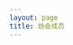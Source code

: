 ```yaml
---
layout: page
title: 协会成员
---
```


<script setup>
    import {
        VPTeamPage,
        VPTeamPageTitle,
        VPTeamMembers,
        VPTeamPageSection
    } from 'vitepress/theme';

    const members2021 = [
        {
            avatar: '/avatar/red.jpg',
            name: 'Red',
            desc: '大光头',
            org: '计算机学院',
            links: [
                {icon: {svg: '<img src="/cf.png"  alt="Codeforces"/>'}, link: 'https://codeforces.com/profile/ahey'},
            ]
        },
        {
            avatar: '/avatar/Constantine.jpg',
            name: 'Constantine',
            desc: '华师摸鱼人',
            org: '计算机学院',
            links: [
                {
                    icon: {svg: '<img src="/cf.png"  alt="Codeforces"/>'},
                    link: 'https://codeforces.com/profile/ClarkConstantine'
                },
            ]
        },
        {
            avatar: '/avatar/DengJ.jpg',
            name: 'DengJ',
            desc: '2021级  华为基地班',
            org: '计算机学院',
            links: [
                {icon: {svg: '<img src="/cf.png"  alt="Codeforces"/>'}, link: 'https://codeforces.com/profile/DengJ'},
            ]
        },
        {
            avatar: '/avatar/小念.png',
            name: '小念',
            desc: "真是会虚情假意呢<br/>想学算法是你们的自由，你们就请便吧到现在都还执着于xcpc，真难看<br/>你也差不多该忘记了吧<br/>那么那个比赛（蓝桥杯）算什么<br/>你讲的话和做的事全都互相矛盾<br/>我的湖北省赛队伍已经毁了<br/>绝对不可能再复活了<br/>我已经亲手将它结束了<br/>没有人那样拜托你<br/>这是最后的警告<br/>今后不要再和代码扯上关系了<br/>你是抱着多大的觉悟说出这种话的<br/>你只不过是一个学生，有办法背负其他人的人生吗<br/>“什么都愿意做”就是这么沉重的话<br/>做不来的事就别轻易说出口<br/>你这个人，满脑子都只想到自己呢",
            org: '计算机学院',
            links: [
                {
                    icon: {svg: '<img src="/cf.png"  alt="Codeforces"/>'},
                    link: 'https://codeforces.com/profile/starrall'
                },
            ]
        },
        {
            name: "ggboyy",
            desc: "喜欢多项式,但可能这辈子不能在赛场开出一道",
            avatar: "https://s2.loli.net/2023/11/07/k5C1HtTBhUl9wuW.jpg",
            org: '计算机学院',
            links: [
                {icon: {svg: '<img src="/cf.png"  alt="Codeforces"/>'}, link: 'https://codeforces.com/profile/ggboyy'},
            ]
        },
        {
            name: "🤩",
            desc: "🦄🐈🐈🐈",
            avatar: "/avatar/🤩.jpg",
            org: '计算机学院',
            links: [
                {icon: {svg: '<img src="/cf.png"  alt="Codeforces"/>'}, link: 'https://codeforces.com/profile/foghorn'},
            ]
        },
        {
            name: "HuiZi",
            desc: "给我一个枕头，我能睡一整天",
            avatar: "/avatar/HuiZi.jpg",
            org: '人工智能教育学部 数字媒体技术',
            links: [
                {icon: {svg: '<img src="/cf.png"  alt="Codeforces"/>'}, link: 'https://codeforces.com/profile/HuiZi'},
            ]
        },
        {
            name: "Aiplc",
            desc: "计算机学院21级ACM唯一无评优废物",
            avatar: "/avatar/Aiplc.jpeg",
            org: '计算机学院',
            links: [
                {icon: {svg: '<img src="/cf.png"  alt="Codeforces"/>'}, link: 'https://codeforces.com/profile/Aoisrot'},
            ]
        },
        {
            name: "1935Zz",
            desc: "追风赶月莫停留<br/>平芜尽处是春山",
            avatar: "/avatar/1935Zz.jpeg",
            org: '计算机学院',
            links: [
                {icon: {svg: '<img src="/cf.png"  alt="Codeforces"/>'}, link: 'https://codeforces.com/profile/1935Zz'},
            ]
        },
        {
            name: "s62238",
            desc: "在线征婚，qq:1518376220速加",
            avatar: "/avatar/s62238.jpg",
            org: '人工智能教育学部 大数据',
            links: [
                {icon: {svg: '<img src="/cf.png"  alt="Codeforces"/>'}, link: 'https://codeforces.com/profile/yuhyuhy'},
            ]
        },
        {
            name: "TSerendipity",
            desc: "早睡早起",
            avatar: "/avatar/TSerendipity.jpg",
            org: '计算机学院',
            links: [
                {
                    icon: {svg: '<img src="/cf.png"  alt="Codeforces"/>'},
                    link: 'https://codeforces.com/profile/TSerendipity'
                },
            ]
        },
        {
            name: "chengor",
            desc: "cccccccccccccccccccccccccccccccccccccccccccccccccccccccccccccccccccccccccccccccccccccccccccccccccccccccccccccccccccccccccccccccccccccccccccccccccccccccccccccccccccccccccccccccccccccccccc",
            avatar: "/avatar/chengor.jpg",
            org: '人工智能教育学部 大数据',
            links: [
                {icon: {svg: '<img src="/cf.png"  alt="Codeforces"/>'}, link: 'https://codeforces.com/profile/chengor'},
            ]
        },
    ];
    const members2022 = [
        {
            name: "Sadbo1",
            desc: "Skydreamer",
            avatar: "/avatar/Sadbo1.jpg",
            org: '计算机学院',
            links: [
                {
                    icon: {svg: '<img src="/cf.png"  alt="Codeforces"/>'},
                    link: 'https://codeforces.com/profile/alex2354'
                },
            ]
        },
        {
            name: "wang_by",
            desc: "只是低能",
            avatar: "/avatar/wang_by.jpg",
            org: '计算机学院',
            links: [
                {icon: {svg: '<img src="/cf.png"  alt="Codeforces"/>'}, link: 'https://codeforces.com/profile/wang_by'},
            ]
        },
        {
            name: "wzxccnuwzx",
            desc: "华师懒人,不想动",
            avatar: "/avatar/wzxccnuwzx.jpg",
            org: '计算机学院',
            links: [
                {
                    icon: {svg: '<img src="/cf.png"  alt="Codeforces"/>'},
                    link: 'https://codeforces.com/profile/wzxccnuwzx210'
                },
            ]
        },
        {
            name: "sheep",
            desc: "什么都垫底 (",
            avatar: "/avatar/sheep.jpg",
            org: '计算机学院',
            links: [
                {
                    icon: {svg: '<img src="/cf.png"  alt="Codeforces"/>'},
                    link: 'https://codeforces.com/profile/ccnusheep'
                },
            ]
        },
        {
            name: "砥",
            desc: "这个人很懒，没有简介，快提醒他写简介",
            avatar: "/avatar/砥.jpg",
            org: '人工智能教育学部',
            links: [
                {
                    icon: {svg: '<img src="/cf.png"  alt="Codeforces"/>'},
                    link: 'https://codeforces.com/profile/woertt'
                },
            ]
        },
        {
            name: "writingdog",
            desc: "这是谁？",
            avatar: "/avatar/writingdog.jpg",
            org: '计算机学院',
            links: [
                {
                    icon: {svg: '<img src="/cf.png"  alt="Codeforces"/>'},
                    link: 'https://codeforces.com/profile/writingdog'
                },
            ]
        },
        {
            name: "Wqsing",
            desc: "别学离散了，成为单位元了！",
            avatar: "/avatar/Wqsing.jpg",
            org: '人工智能教育学部 大数据',
            links: [
                {
                    icon: {svg: '<img src="/cf.png"  alt="Codeforces"/>'},
                    link: 'https://codeforces.com/profile/Wqq2022214662'
                },
            ]
        },
        {
            name: "VladmirZ",
            desc: "｛\"code\": 418, \"msg\": \"I\'m a teapot\"｝",
            avatar: "/avatar/VladmirZ.jpg",
            org: '人工智能教育学部 教育技术学',
            links: [
                {
                    icon: {svg: '<img src="/cf.png"  alt="Codeforces"/>'},
                    link: 'https://codeforces.com/profile/VladmirZ'
                },
            ]
        },
        {
            name: "neurotic",
            desc: "yb与sp的挂件",
            avatar: "/avatar/neurotic.jpg",
            org: '计算机学院',
            links: [
                {
                    icon: {svg: '<img src="/cf.png"  alt="Codeforces"/>'},
                    link: 'https://codeforces.com/profile/Neurotical'
                },
            ]
        },
        {
            name: "张小盆",
            desc: "你是小盆？那我是谁袜(⊙o⊙)？",
            avatar: "/avatar/张小盆.jpg",
            org: '计算机学院',
            links: [
                {
                    icon: {svg: '<img src="/cf.png"  alt="Codeforces"/>'},
                    link: 'https://codeforces.com/profile/zhangxiaopen'
                },
            ]
        },
        {
            name: "LogSingleDog",
            desc: "既没头脑，又不高兴",
            avatar: "/avatar/LogSingleDog.jpg",
            org: '计算机学院',
            links: [
                {
                    icon: {svg: '<img src="/cf.png"  alt="Codeforces"/>'},
                    link: 'https://codeforces.com/profile/LogSingleDog'
                },
            ]
        },
        {
            name: "Clementine",
            desc: "灰名大菜鸡",
            avatar: "https://s2.loli.net/2023/11/07/LuaJihmMO4dCScQ.jpg",
            org: '计算机学院',
            links: [
                {
                    icon: {svg: '<img src="/cf.png"  alt="Codeforces"/>'},
                    link: 'https://codeforces.com/profile/2865730850'
                },
            ]
        },
    ];
    const members2020 = [
        {
            avatar: '/avatar/xiong_dream_master.jpg',
            name: 'xiong_dream_master',
            desc: 'I can\'t go back to yesterday because I was a different person then.',
            title: 'ICPC金 / 北航硕',
            org: '计算机学院',
            links: [
                {
                    icon: {svg: '<img src="/cf.png"  alt="Codeforces"/>'},
                    link: 'https://codeforces.com/profile/xiong_dream_master'
                },
            ]
        },
        {
            avatar: 'https://s2.loli.net/2023/11/07/KHvTXA4NS2snY67.jpg',
            name: 'Chime（ZIMA）',
            desc: '犬吠 · King',
            title: 'ICPC金 / 浙大cs硕',
            org: '计算机学院',
            links: [
                {
                    icon: {svg: '<img src="/cf.png"  alt="Codeforces"/>'},
                    link: 'https://codeforces.com/profile/chime'
                },
            ]
        },
        {
            avatar: 'https://s2.loli.net/2023/11/07/auVjM3kybTFSE6v.jpg',
            name: 'Sirly',
            desc: '这是一行字',
            title: '美团',
            org: '人工智能教育学部',
        },
        {
            avatar: 'https://s2.loli.net/2023/11/07/SGzJOgh47bdcuFN.jpg',
            name: 'zgt2001',
            desc: '如果这题过了，请我把我的头像挂在队友床头',
            org: '计算机学院',
        },
    ];
    const members2017 = [
        {
            avatar: 'https://s2.loli.net/2023/11/07/Rl5m3Uau92QfbjD.jpg',
            name: '邓艾',
            desc: 'Always Day 1',
            title: 'ICPC金 / 清华硕',
            org: '计算机学院',
        },
        {
            avatar: 'https://s2.loli.net/2023/11/07/Iv15Haxg9PrVsqD.jpg',
            name: '雨橙',
            desc: '三天不练手生',
            org: '计算机学院',
        },
        {
            avatar: 'https://s2.loli.net/2023/11/07/VmkeYiSKJyEXMGn.jpg',
            name: '白禾笙菌',
            desc: '美好难敌岁月，孤独贯穿始终。',
            org: '计算机学院',
        },
        {
            avatar: 'https://s2.loli.net/2023/11/07/TLe2N4lnvGRCmso.jpg',
            name: 'zyf-单身人士、健身达人',
            title: '资深游戏客户端开发，就职于北京某游戏大厂',
            desc: '干啥啥不行，花里胡哨第一名<br/>QQ：1076494897',
            org: '计算机学院',
            links: [
                {
                    icon: {svg: '<img src="/cf.png"  alt="Codeforces"/>'},
                    link: 'https://codeforces.com/profile/debugforever'
                },
            ]
        },
    ];
const members2016 = [
        {
            avatar: 'https://s2.loli.net/2023/11/07/QLpvgsoK9WTzOUf.jpg',
            name: 'Hooinkyoma',
            desc: '华中师大一附中诚聘教练，详情qq：982253033 或者+v: z982253033',
            title: 'ICPC金 / 华师一附中教练 / 北大硕',
            org: '计算机学院',
        },
    ];
</script>

<VPTeamPage>
    <VPTeamPageTitle>
        <template #title>CCNU ACM协会</template>
        <template #lead>太庙</template>
    </VPTeamPageTitle>
    <VPTeamPageSection>
        <template #title>2022级</template>
        <template #lead>...</template>
        <template #members>
            <VPTeamMembers size="small" :members="members2022"/>
        </template>
    </VPTeamPageSection>
    <VPTeamPageSection>
        <template #title>2021级</template>
        <template #lead>...</template>
        <template #members>
            <VPTeamMembers size="small" :members="members2021"/>
        </template>
    </VPTeamPageSection>
    <VPTeamPageSection>
        <template #title>2020级</template>
        <template #lead>...</template>
        <template #members>
            <VPTeamMembers size="small" :members="members2020"/>
        </template>
    </VPTeamPageSection>
    <VPTeamPageSection>
        <template #title>2017级</template>
        <template #lead>...</template>
        <template #members>
            <VPTeamMembers size="small" :members="members2017"/>
        </template>
    </VPTeamPageSection>
        <VPTeamPageSection>
        <template #title>2016级</template>
        <template #lead>...</template>
        <template #members>
            <VPTeamMembers size="small" :members="members2016"/>
        </template>
    </VPTeamPageSection>
</VPTeamPage>
